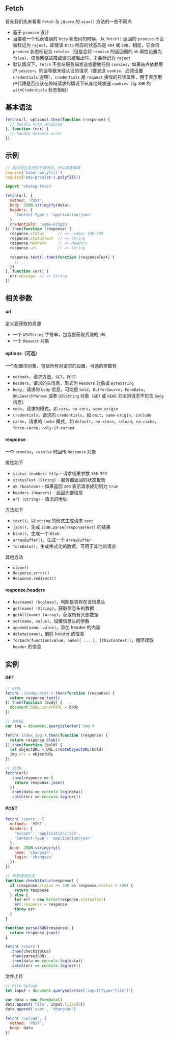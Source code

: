 






## Fetch

首先我们先来看看 `Fetch` 与 `jQuery` 的 `ajax()` 方法的一些不同点

<!--more-->

* 基于 `promise` 设计
* 当接收一个代表错误的 `http` 状态码的时候，从 `fetch()` 返回的 `promise` 不会被标记为 `reject`，即使该 `http` 响应的状态码是 `404` 或 `500`，相反，它会将 `promise` 状态标记为 `resolve`（但是会将 `resolve` 的返回值的 `ok` 属性设置为 `false`），仅当网络故障或请求被阻止时，才会标记为 `reject`
* 默认情况下，`fetch` 不会从服务端发送或接收任何 `cookies`，如果站点依赖用户 `session`，则会导致未经认证的请求（要发送 `cookie`，必须设置 `credentials` 选项），`credentials` 是 `request` 接收的只读属性，用于表示用户代理是否应该在跨域请求的情况下从其他域发送 `cookies`（与 `XHR` 的 `withCredentials` 标志相似）


## 基本语法


```js
fetch(url, options).then(function (response) {
  // handle http response
}, function (err) {
  // handle network error
})
```

## 示例

```js
// 因为现在支持性不是很好，所以需要兼容
require('babel-polyfill')
require('es6-promise').polyfill()

import 'whatwg-fetch'

fetch(url, {
  method: 'POST',
  body: JSON.stringify(data),
  headers: {
    'Content-Type': 'application/json'
  },
  credentials: 'same-origin'
}).then(function (response) {
  response.status      // => number 100-599
  response.statusText  // => String
  response.headers     // => Headers
  response.url         // => String

  response.text().then(function (responseText) {
    // ...
  })
}, function (err) {
  err.message  // => String
})
```


## 相关参数


#### url 

定义要获取的资源

* 一个 `USVString` 字符串，包含要获取资源的 `URL`
* 一个 `Reauest` 对象



#### options（可选） 

一个配置项对象，包括所有对请求的设置，可选的参数有

* `methods`，请求方法，`GET`、`POST`
* `headers`，请求的头信息，形式为 `Headers` 对象或 `ByteString`
* `body`，请求的 `body` 信息，可能是 `bold`，`BufferSource`，`FormData`，`URLSearchParams` 或者 `USVString` 对象（`GET` 或 `HEAD` 方法的请求不包含 `body` 信息）
* `mode`，请求的模式，如 `cors`，`no-cors`，`some-origin`
* `credentials`，请求的 `credentials`，如 `omit`，`same-origin`，`include`
* `cache`，请求的 `cache` 模式，如 `default`，`no-store`，`reload`，`no-cache`，`force-cache`，`only-if-cached`


#### response 

一个 `promise`，`resolve` 时回传 `Response` 对象

属性如下

* `status (number) http` - 请求结果参数 `100–599`
* `statusText (String)` - 服务器返回的状态报告
* `ok (boolean)` - 如果返回 `200` 表示请求成功则为 `true`
* `headers (Headers)` - 返回头部信息
* `url (String)` - 请求的地址


方法如下

* `text()`，以 `string` 的形式生成请求 `text`
* `json()`，生成 `JSON.parse(responseText)` 的结果
* `blob()`，生成一个 `Blob`
* `arrayBuffer()`，生成一个 `ArrayBuffer`
* `formData()`，生成格式化的数据，可用于其他的请求


其他方法

* `clone()`
* `Response.error()`
* `Response.redirect()`



#### response.headers

* `has(name) (boolean)`，判断是否存在该信息头
* `get(name) (String)`，获取信息头的数据
* `getAll(name) (Array)`，获取所有头部数据
* `set(name, value)`，设置信息头的参数
* `append(name, value)`，添加 header 的内容
* `delete(name)`，删除 header 的信息
* `forEach(function(value, name){ ... }, [thisContext])`，循环读取 `header` 的信息




## 实例

#### GET

```js
// HTML
fetch('./index.html').then(function (response) {
  return response.text()
}).then(function (body) {
  document.body.innerHTML = body
})
```

```js
// IMAGE
var img = document.querySelector('img')

fetch('index.jpg').then(function (response) {
  return response.blob()
}).then(function (bold) {
  let objectURL = URL.createObjectURL(bold)
  img.src = objectURL
})
```

```js
// JSON
fetch(url)
  .then(response => {
    return response.json()
  })
  .then(data => console.log(data))
  .catch(err => console.log(err))
```


#### POST

```js
fetch('/users', {
  methods: 'POST',
  headers: {
    'Accept': 'application/json',
    'Content-Type': 'application/json'
  },
  body: JSON.stringify({
    name: 'zhangsan',
    login: 'zhangsan'
  })
})

// 检查请求状态
function checkStatus(response) {
  if (response.status >= 200 && response.status < 300) {
    return response
  } else {
    let err = new Error(response.statusText)
    err.response = response
    throw err
  }
}

function parseJSON(response) {
  return response.json()
}

fetch('/users')
  .then(checkStatus)
  .then(parseJSON)
  .then(data => console.log(data))
  .catch(err => console.log(err))
```

文件上传

```js
// File Upload
let input = document.querySelector('input[type="file"]')

var data = new FormData()
data.append('file', input.files[0])
data.append('user', 'zhangsan')

fetch('/upload', {
  method: 'POST',
  body: data
})
```
